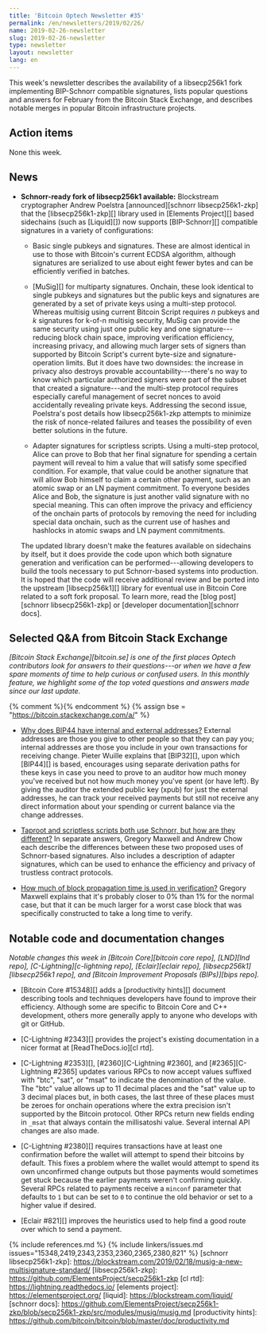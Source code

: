 ```yaml
---
title: 'Bitcoin Optech Newsletter #35'
permalink: /en/newsletters/2019/02/26/
name: 2019-02-26-newsletter
slug: 2019-02-26-newsletter
type: newsletter
layout: newsletter
lang: en
---
```

This week's newsletter describes the availability of a libsecp256k1 fork
implementing BIP-Schnorr compatible signatures, lists popular questions
and answers for February from the Bitcoin Stack Exchange, and describes
notable merges in popular Bitcoin infrastructure projects.

## Action items

None this week.

## News

- **Schnorr-ready fork of libsecp256k1 available:** Blockstream
  cryptographer Andrew Poelstra [announced][schnorr libsecp256k1-zkp]
  that the [libsecp256k1-zkp][] library used in [Elements Project][]
  based sidechains (such as [Liquid][]) now supports [BIP-Schnorr][]
  compatible signatures in a variety of configurations:

    - Basic single pubkeys and signatures.  These are almost identical
      in use to those with Bitcoin's current ECDSA algorithm, although
      signatures are serialized to use about eight fewer bytes and can
      be efficiently verified in batches.

    - [MuSig][] for multiparty signatures.  Onchain, these look
      identical to single pubkeys and signatures but the public keys and
      signatures are generated by a set of
      private keys using a multi-step protocol.  Whereas
      multisig using current Bitcoin Script requires *n* pubkeys
      and *k* signatures for k-of-n multisig security, MuSig can provide the
      same security using just one public key and one signature---reducing
      block chain space, improving verification efficiency, increasing
      privacy, and allowing much larger sets of signers than supported
      by Bitcoin Script's current byte-size and signature-operation
      limits.  But it does have two downsides: the increase in privacy
      also destroys provable accountability---there's no way to know
      which particular authorized signers were part of the subset that
      created a signature---and the multi-step protocol requires
      especially careful management of secret nonces to avoid accidentally
      revealing private keys.  Addressing the second issue, Poelstra's post details
      how libsecp256k1-zkp attempts to minimize the risk of
      nonce-related failures and teases the possibility of even better
      solutions in the future.

    - Adapter signatures for scriptless scripts.  Using a multi-step
      protocol, Alice can prove to Bob that her final signature for
      spending a certain payment will reveal to him a value that will
      satisfy some specified condition.  For example, that value could
      be another signature that will allow Bob himself to claim a
      certain other payment, such as an atomic swap or an LN payment
      commitment.  To everyone besides Alice and Bob, the signature is
      just another valid signature with no special meaning.  This can
      often improve the privacy and efficiency of the onchain parts of
      protocols by removing the need for including special data onchain,
      such as the current use of hashes and hashlocks in atomic swaps
      and LN payment commitments.

    The updated library doesn't make the features available on
    sidechains by itself, but it does provide the code upon which both
    signature generation and verification can be performed---allowing
    developers to build the tools necessary to put Schnorr-based systems
    into production.  It is hoped that the code will receive additional
    review and be ported into the upstream [libsecp256k1][] library for
    eventual use in Bitcoin Core related to a soft fork proposal.  To
    learn more, read the [blog post][schnorr libsecp256k1-zkp] or
    [developer documentation][schnorr docs].

## Selected Q&A from Bitcoin Stack Exchange

*[Bitcoin Stack Exchange][bitcoin.se] is one of the first places Optech
contributors look for answers to their questions---or when we have a
few spare moments of time to help curious or confused users.  In
this monthly feature, we highlight some of the top voted questions and
answers made since our last update.*

{% comment %}<!-- https://bitcoin.stackexchange.com/search?tab=votes&q=created%3a1m..%20is%3aanswer -->{% endcomment %}
{% assign bse = "https://bitcoin.stackexchange.com/a/" %}

- [Why does BIP44 have internal and external addresses?]({{bse}}84594)
  External addresses are those you give to other people so that they can
  pay you; internal addresses are those you include in your own
  transactions for receiving change.  Pieter Wuille explains that
  [BIP32][], upon which [BIP44][] is based, encourages using separate
  derivation paths for these keys in case you need to prove to an
  auditor how much money you've received but not how much money you've
  spent (or have left).  By giving the auditor the extended public key
  (xpub) for just the external addresses, he can track your received
  payments but still not receive any direct information about your
  spending or current balance via the change addresses.

- [Taproot and scriptless scripts both use Schnorr, but how are they different?]({{bse}}84086)
  In separate answers, Gregory Maxwell and
  Andrew Chow each describe the differences between these two proposed
  uses of Schnorr-based signatures.  Also includes a description of
  adapter signatures, which can be used to enhance the efficiency and
  privacy of trustless contract protocols.

- [How much of block propagation time is used in verification?]({{bse}}84045)
  Gregory Maxwell explains that it's probably closer to 0% than 1% for
  the normal case, but that it can be much larger for a worst case block
  that was specifically constructed to take a long time to verify.

## Notable code and documentation changes

*Notable changes this week in [Bitcoin Core][bitcoin core repo],
[LND][lnd repo], [C-Lightning][c-lightning repo], [Eclair][eclair repo],
[libsecp256k1][libsecp256k1 repo], and [Bitcoin Improvement Proposals
(BIPs)][bips repo].*

- [Bitcoin Core #15348][] adds a [productivity hints][] document
  describing tools and techniques developers have found to improve their
  efficiency.  Although some are specific to Bitcoin Core and C++
  development, others more generally apply to anyone who develops with
  git or GitHub.

- [C-Lightning #2343][] provides the project's existing documentation in
  a nicer format at [ReadTheDocs.io][cl rtd].

- [C-Lightning #2353][], [#2360][C-Lightning #2360], and
  [#2365][C-Lightning #2365] updates various RPCs to now accept values
  suffixed with "btc", "sat", or "msat" to indicate the denomination of
  the value.  The "btc" value allows up to 11 decimal places and the
  "sat" value up to 3 decimal places but, in both cases, the last three
  of these places must be zeroes for onchain operations where the extra
  precision isn't supported by the Bitcoin protocol.  Other RPCs return
  new fields ending in `_msat` that always contain the millisatoshi
  value.  Several internal API changes are also made.

- [C-Lightning #2380][] requires transactions have at least one
  confirmation before the wallet will attempt to spend their bitcoins by
  default.  This fixes a problem where the wallet would attempt to spend
  its own unconfirmed change outputs but those payments would sometimes
  get stuck because the earlier payments weren't confirming quickly.
  Several RPCs related to payments receive a `minconf` parameter that
  defaults to `1` but can be set to `0` to continue the old behavior or
  set to a higher value if desired.

- [Eclair #821][] improves the heuristics used to help find
  a good route over which to send a payment.

{% include references.md %}
{% include linkers/issues.md issues="15348,2419,2343,2353,2360,2365,2380,821" %}
[schnorr libsecp256k1-zkp]: https://blockstream.com/2019/02/18/musig-a-new-multisignature-standard/
[libsecp256k1-zkp]: https://github.com/ElementsProject/secp256k1-zkp
[cl rtd]: https://lightning.readthedocs.io/
[elements project]: https://elementsproject.org/
[liquid]: https://blockstream.com/liquid/
[schnorr docs]: https://github.com/ElementsProject/secp256k1-zkp/blob/secp256k1-zkp/src/modules/musig/musig.md
[productivity hints]: https://github.com/bitcoin/bitcoin/blob/master/doc/productivity.md


